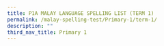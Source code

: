 ```yaml
---
title: P1A MALAY LANGUAGE SPELLING LIST (TERM 1)
permalink: /malay-spelling-test/Primary-1/term-1/
description: ""
third_nav_title: Primary 1
---
```

